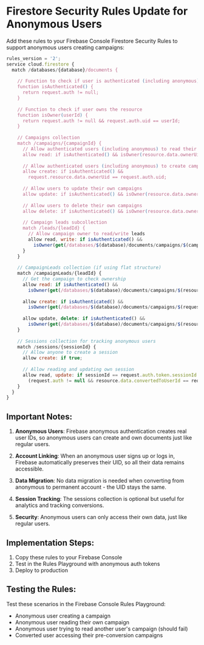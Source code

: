 # Firestore Security Rules Update for Anonymous Users

Add these rules to your Firebase Console Firestore Security Rules to support anonymous users creating campaigns:

```javascript
rules_version = '2';
service cloud.firestore {
  match /databases/{database}/documents {
    
    // Function to check if user is authenticated (including anonymous)
    function isAuthenticated() {
      return request.auth != null;
    }
    
    // Function to check if user owns the resource
    function isOwner(userId) {
      return request.auth != null && request.auth.uid == userId;
    }
    
    // Campaigns collection
    match /campaigns/{campaignId} {
      // Allow authenticated users (including anonymous) to read their own campaigns
      allow read: if isAuthenticated() && isOwner(resource.data.ownerUid);
      
      // Allow authenticated users (including anonymous) to create campaigns
      allow create: if isAuthenticated() && 
        request.resource.data.ownerUid == request.auth.uid;
      
      // Allow users to update their own campaigns
      allow update: if isAuthenticated() && isOwner(resource.data.ownerUid);
      
      // Allow users to delete their own campaigns
      allow delete: if isAuthenticated() && isOwner(resource.data.ownerUid);
      
      // Campaign leads subcollection
      match /leads/{leadId} {
        // Allow campaign owner to read/write leads
        allow read, write: if isAuthenticated() && 
          isOwner(get(/databases/$(database)/documents/campaigns/$(campaignId)).data.ownerUid);
      }
    }
    
    // CampaignLeads collection (if using flat structure)
    match /campaignLeads/{leadId} {
      // Get the campaign to check ownership
      allow read: if isAuthenticated() && 
        isOwner(get(/databases/$(database)/documents/campaigns/$(resource.data.campaignId)).data.ownerUid);
        
      allow create: if isAuthenticated() && 
        isOwner(get(/databases/$(database)/documents/campaigns/$(request.resource.data.campaignId)).data.ownerUid);
        
      allow update, delete: if isAuthenticated() && 
        isOwner(get(/databases/$(database)/documents/campaigns/$(resource.data.campaignId)).data.ownerUid);
    }
    
    // Sessions collection for tracking anonymous users
    match /sessions/{sessionId} {
      // Allow anyone to create a session
      allow create: if true;
      
      // Allow reading and updating own session
      allow read, update: if sessionId == request.auth.token.sessionId || 
        (request.auth != null && resource.data.convertedToUserId == request.auth.uid);
    }
  }
}
```

## Important Notes:

1. **Anonymous Users**: Firebase anonymous authentication creates real user IDs, so anonymous users can create and own documents just like regular users.

2. **Account Linking**: When an anonymous user signs up or logs in, Firebase automatically preserves their UID, so all their data remains accessible.

3. **Data Migration**: No data migration is needed when converting from anonymous to permanent account - the UID stays the same.

4. **Session Tracking**: The sessions collection is optional but useful for analytics and tracking conversions.

5. **Security**: Anonymous users can only access their own data, just like regular users.

## Implementation Steps:

1. Copy these rules to your Firebase Console
2. Test in the Rules Playground with anonymous auth tokens
3. Deploy to production

## Testing the Rules:

Test these scenarios in the Firebase Console Rules Playground:
- Anonymous user creating a campaign
- Anonymous user reading their own campaign
- Anonymous user trying to read another user's campaign (should fail)
- Converted user accessing their pre-conversion campaigns 